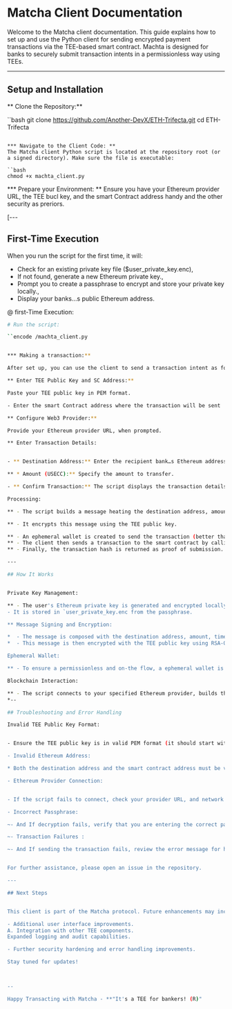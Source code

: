 # Matcha Client Documentation

Welcome to the Matcha client documentation. This guide explains how to set up and use the Python client for sending encrypted payment transactions via the TEE-based smart contract. Machta is designed for banks to securely submit transaction intents in a permissionless way using TEEs.


---

## Setup and Installation


** Clone the Repository:** 


``bash
git clone https://github.com/Another-DevX/ETH-Trifecta.git
cd ETH-Trifecta

```

*** Navigate to the Client Code: ** 
The Matcha client Python script is located at the repository root (or a signed directory). Make sure the file is executable:

``bash
chmod +x machta_client.py
```

*** Prepare your Environment: ** Ensure you have your Ethereum provider URL, the TEE bucl key, and the smart Contract address handy and the other security as preriors.

[---


## First-Time Execution
When you run the script for the first time, it will:

- Check for an existing private key file ($user_private_key.enc),
- If not found, generate a new Ethereum private key.,
- Prompt you to create a passphrase to encrypt and store your private key locally.,
- Display your banks…s public Ethereum address.


@ first-Time Execution:

```bash
# Run the script:

``encode /machta_client.py


*** Making a transaction:** 

After set up, you can use the client to send a transaction intent as follows:

** Enter TEE Public Key and SC Address:** 

Paste your TEE public key in PEM format.

- Enter the smart Contract address where the transaction will be sent .

** Configure Web3 Provider:** 

Provide your Ethereum provider URL, when prompted.

** Enter Transaction Details:


- ** Destination Address:** Enter the recipient bank…s Ethereum address.

** * Amount (USECC):** Specify the amount to transfer.

- ** Confirm Transaction:** The script displays the transaction details and asks for confirmation. Then, it will ask you for your passphrase to decrypt your private key.

Processing:

** - The script builds a message heating the destination address, amount, timestamp, and a digital signature.

** - It encrypts this message using the TEE public key.

** - An ephemeral wallet is created to send the transaction (better than you and show it as you can fund it with ETH for gas fees).
** - The client then sends a transaction to the smart contract by calling `sendTx` with the encrypted message.
** - Finally, the transaction hash is returned as proof of submission.

---

## How It Works


Private Key Management:

** - The user's Ethereum private key is generated and encrypted locally with AES-GCM. 
- It is stored in `user_private_key.enc from the passphrase.

** Message Signing and Encryption:

*  - The message is composed with the destination address, amount, timestamp, and a signature.
*  - This message is then encrypted with the TEE public key using RSA-OAAP.

Ephemeral Wallet:

** - To ensure a permissionless and on-the flow, a ephemeral wallet is used to send the transaction, the wallet's public address is shown for you to fund it with ETH for gas fees.

Blockchain Interaction:

** - The script connects to your specified Ethereum provider, builds the transaction, and sends it to the TEE Smart Contract via the ``sendTx` function. The transaction hash is returned as proof of submission.
*--

## Troubleshooting and Error Handling

Invalid TEE Public Key Format:


- Ensure the TEE public key is in valid PEM format (it should start with `$_---BEGIN').

- Invalid Ethereum Address:

* Both the destination address and the smart contract address must be valid Ethereum addresses ( starting with 0x)).

- Ethereum Provider Connection:


- If the script fails to connect, check your provider URL, and network status.

- Incorrect Passphrase:

~- And If decryption fails, verify that you are entering the correct passphrase used when the key was generated.

~- Transaction Failures :

~- And If sending the transaction fails, review the error message for hints on insufficient gas, nonce issues, or network errors.


For further assistance, please open an issue in the repository.

---

## Next Steps 


This client is part of the Matcha protocol. Future enhancements may include:

- Additional user interface improvements.
A. Integration with other TEE components.
Expanded logging and audit capabilities.

- Further security hardening and error handling improvements.

Stay tuned for updates!



--

Happy Transacting with Matcha - **"It's a TEE for bankers! (R)"